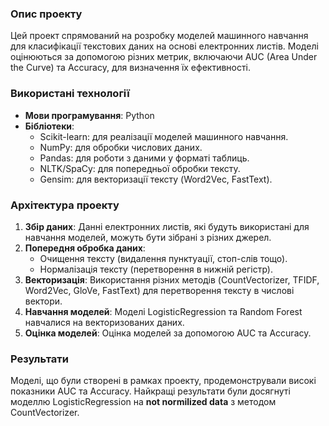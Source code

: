 ### Опис проекту

Цей проект спрямований на розробку моделей машинного навчання для класифікації текстових даних на основі електронних листів. Моделі оцінюються за допомогою різних метрик, включаючи AUC (Area Under the Curve) та Accuracy, для визначення їх ефективності.

### Використані технології

- **Мови програмування**: Python
- **Бібліотеки**:
  - Scikit-learn: для реалізації моделей машинного навчання.
  - NumPy: для обробки числових даних.
  - Pandas: для роботи з даними у форматі таблиць.
  - NLTK/SpaCy: для попередньої обробки тексту.
  - Gensim: для векторизації тексту (Word2Vec, FastText).

### Архітектура проекту

1. **Збір даних**: Данні електронних листів, які будуть використані для навчання моделей, можуть бути зібрані з різних джерел.
2. **Попередня обробка даних**:
   - Очищення тексту (видалення пунктуації, стоп-слів тощо).
   - Нормалізація тексту (перетворення в нижній регістр).
3. **Векторизація**: Використання різних методів (CountVectorizer, TFIDF, Word2Vec, GloVe, FastText) для перетворення тексту в числові вектори.
4. **Навчання моделей**: Моделі LogisticRegression та Random Forest навчалися на векторизованих даних.
5. **Оцінка моделей**: Оцінка моделей за допомогою AUC та Accuracy.

### Результати

Моделі, що були створені в рамках проекту, продемонстрували високі показники AUC та Accuracy. Найкращі результати були досягнуті моделлю LogisticRegression на **not normilized data** з методом CountVectorizer.
